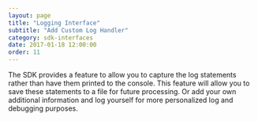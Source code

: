 ```yaml
---
layout: page
title: "Logging Interface"
subtitle: "Add Custom Log Handler"
category: sdk-interfaces
date: 2017-01-18 12:00:00
order: 11
---
```

The SDK provides a feature to allow you to capture the log statements rather than have them printed to the console.  This feature will allow you to save these statements to a file for future processing.  Or add your own additional information and log yourself for more personalized log and debugging purposes.

<script src="https://gist.github.com/sfmc-mobilepushsdk/255bd1e0aecd97b3c76c40a6419c9203.js"></script>